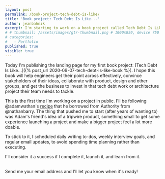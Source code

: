 ```yaml
---
layout: post
permalink: /book-project-tech-debt-is-like/
title: 'Book project: Tech Debt Is Like...'
author: jeanbahnik
excerpt: I'm starting to work on a book project called Tech Debt Is Like...
# # thumbnail: /assets/images/gtr-thumbnail.png # 1000x850, device 750 high
# categories:
#   - Portfolio
published: true
visible: true
---
```

Today I'm publishing the landing page for my first book project: [Tech Debt Is Like...]({% post_url 2020-09-07-tech-debt-is-like-book %}). I hope this book will help engineers get their point across effectively, convince stakeholders of their ideas, collaborate with product, design and other groups, and get the business to invest in that tech debt work or architecture project their team needs to tackle.

This is the first time I'm working on a project in public. I'll be following @adamwathan's [recipe](https://adamwathan.me/the-book-launch-that-let-me-quit-my-job/) that he borrowed from Authority from @nathanbarry. The thing that pushed me to start (after years of wanting to) was Adam's friend's idea of a tripwire product, something small to get some experience launching a project and make a bigger project feel a lot more doable.

To stick to it, I scheduled daily writing to-dos, weekly interview goals, and regular email updates, to avoid spending time planning rather than executing.

I'll consider it a success if I complete it, launch it, and learn from it.

<br/>
Send me your email address and I'll let you know when it's ready!
<script async data-uid="2aa2263392" src="https://dedicated-painter-8354.ck.page/2aa2263392/index.js"></script>